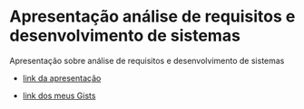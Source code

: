 # Apresentação análise de requisitos e desenvolvimento de sistemas

Apresentação sobre análise de requisitos e desenvolvimento de sistemas

- [link da apresentação](https://gitpitch.com/androidealp/apresentacao-ar-ds/master)

- [link dos meus Gists](https://gist.github.com/androidealp)


